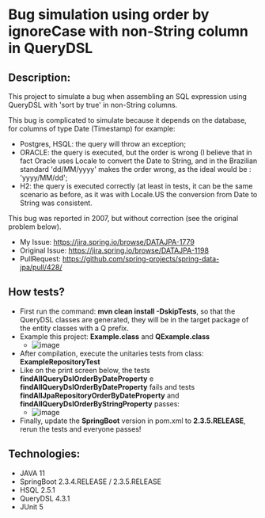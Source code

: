 # Bug simulation using order by ignoreCase with non-String column in QueryDSL
## Description:
This project to simulate a bug when assembling an SQL expression using QueryDSL with 'sort by true' in non-String columns.

This bug is complicated to simulate because it depends on the database, for columns of type Date (Timestamp) for example:
* Postgres, HSQL: the query will throw an exception;
* ORACLE: the query is executed, but the order is wrong 
(I believe that in fact Oracle uses Locale to convert the Date to String, and in the Brazilian standard 'dd/MM/yyyy' makes the order wrong, as the ideal would be : 'yyyy/MM/dd';
* H2: the query is executed correctly (at least in tests, it can be the same scenario as before, as it was with Locale.US the conversion from Date to String was consistent.

This bug was reported in 2007, but without correction (see the original problem below).
* My Issue: https://jira.spring.io/browse/DATAJPA-1779
* Original Issue: https://jira.spring.io/browse/DATAJPA-1198
* PullRequest: https://github.com/spring-projects/spring-data-jpa/pull/428/

## How tests?
* First run the command: **mvn clean install -DskipTests**, so that the QueryDSL classes are generated, they will be in the target package of the entity classes with a Q prefix.
* Example this project: **Example.class** and **QExample.class** 
  * ![image](https://user-images.githubusercontent.com/9442331/99594021-5b347400-29d1-11eb-95a3-9735b34cda4a.png)
* After compilation, execute the unitaries tests from class: **ExampleRepositoryTest** 
* Like on the print screen below, the tests **findAllQueryDslOrderByDateProperty** e **findAllQueryDslOrderByDateProperty** fails and 
tests **findAllJpaRepositoryOrderByDateProperty** and **findAllQueryDslOrderByStringProperty** passes:
  * ![image](https://user-images.githubusercontent.com/9442331/99594433-f2013080-29d1-11eb-978e-d051b63f29e1.png)
* Finally, update the **SpringBoot** version in pom.xml to **2.3.5.RELEASE**, rerun the tests and everyone passes!

## Technologies:
* JAVA 11
* SpringBoot 2.3.4.RELEASE / 2.3.5.RELEASE
* HSQL 2.5.1
* QueryDSL 4.3.1
* JUnit 5
